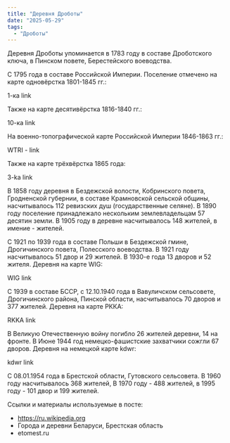 ```yaml
---
title: "Деревня Дроботы"
date: "2025-05-29"
tags: 
  - "Дроботы"
---
```


Деревня Дроботы упоминается в 1783 году в составе Дроботского ключа, в Пинском повете, Берестейского воеводства.

C 1795 года в составе Российской Империи. Поселение отмечено на карте одновёрстка 1801-1845 гг.:

1-ка link

Также на карте десятивёрстка 1816-1840 гг.:

10-ка link

На военно-топографической карте Российской Империи 1846-1863 гг.:

WTRI - link

Также на карте трёхвёрстка 1865 года:

3-ka link

В 1858 году деревня в Бездежской волости, Кобринского повета, Гродненской губернии, в составе Крамновской сельской общины, насчитывалось 112 ревизских душ (государственные селяне). В 1890 году поселение принадлежало нескольким землевладельцам 57 десятин земли. В 1905 году в деревне насчитывалось 148 жителей, в имение - жителей.

С 1921 по 1939 года в составе Польши в Бездежской гмине, Дрогичинского повета, Полесского воеводства. В 1921 году насчитывалось 51 двор и 29 жителей. В 1930-е года 13 дворов и 52 жителя. Деревня на карте WIG:

WIG link

С 1939 в составе БССР, с 12.10.1940 года в Вавуличском сельсовете, Дрогичинского района, Пинской области, насчитывалось 70 дворов и 377 жителей. Деревня на карте РККА:

RKKA link

В Великую Отечественную войну погибло 26 жителей деревни, 14 на фронте. В Июне 1944 год немецко-фашистские захватчики сожгли 67 дворов. Деревня на немецкой карте kdwr:

kdwr link

С 08.01.1954 года в Брестской области, Гутовского сельсовета. В 1960 году насчитывалось 368 жителей, В 1970 году - 488 жителей, в 1995 году - 101 двор и 199 жителей. 

Ссылки и материалы используемые в посте:
- https://ru.wikipedia.org
- Города и деревни Беларуси, Брестская область
- etomest.ru
